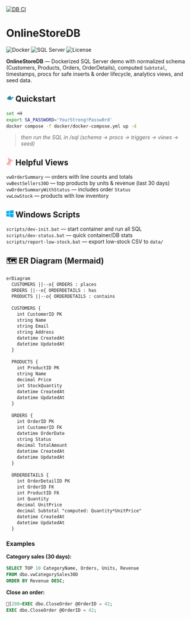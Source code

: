 [![DB CI](https://github.com/florasteve/online-store-database/actions/workflows/db-ci.yml/badge.svg?branch=main)](https://github.com/florasteve/online-store-database/actions/workflows/db-ci.yml)
# OnlineStoreDB

<p align="left">
  <img alt="Docker" src="https://img.shields.io/badge/Docker-ready-2496ED?logo=docker&logoColor=white">
  <img alt="SQL Server" src="https://img.shields.io/badge/SQL%20Server-2022-CC2927?logo=microsoft%20sql%20server&logoColor=white">
  <img alt="License" src="https://img.shields.io/badge/License-MIT-green">
</p>

**OnlineStoreDB** — Dockerized SQL Server demo with normalized schema (Customers, Products, Orders, OrderDetails), computed `Subtotal`, timestamps, procs for safe inserts & order lifecycle, analytics views, and seed data.

## <img src="https://raw.githubusercontent.com/devicons/devicon/master/icons/docker/docker-original.svg" height="20" alt="Docker logo"> Quickstart
```bash
set +H
export SA_PASSWORD='YourStrong!Passw0rd'
docker compose -f docker/docker-compose.yml up -d
```
  > *then run the SQL in /sql (schema → procs → triggers → views → seed)*


## <img src="https://raw.githubusercontent.com/devicons/devicon/master/icons/microsoftsqlserver/microsoftsqlserver-plain.svg" height="20" alt="SQL Server logo"> Helpful Views  
`vwOrderSummary` — orders with line counts and totals  
`vwBestSellers30D` — top products by units & revenue (last 30 days)  
`vwOrderSummaryWithStatus` — includes order `Status`  
`vwLowStock` — products with low inventory  

## <img src="https://raw.githubusercontent.com/devicons/devicon/master/icons/windows8/windows8-original.svg" height="20" alt="Windows logo"> Windows Scripts  
`scripts/dev-init.bat` — start container and run all SQL  
`scripts/dev-status.bat` — quick container/DB stats  
`scripts/report-low-stock.bat` — export low-stock CSV to `data/`  

## 🗺️ ER Diagram (Mermaid)
```mermaid
erDiagram
  CUSTOMERS ||--o{ ORDERS : places
  ORDERS ||--o{ ORDERDETAILS : has
  PRODUCTS ||--o{ ORDERDETAILS : contains

  CUSTOMERS {
    int CustomerID PK
    string Name
    string Email
    string Address
    datetime CreatedAt
    datetime UpdatedAt
  }

  PRODUCTS {
    int ProductID PK
    string Name
    decimal Price
    int StockQuantity
    datetime CreatedAt
    datetime UpdatedAt
  }

  ORDERS {
    int OrderID PK
    int CustomerID FK
    datetime OrderDate
    string Status
    decimal TotalAmount
    datetime CreatedAt
    datetime UpdatedAt
  }

  ORDERDETAILS {
    int OrderDetailID PK
    int OrderID FK
    int ProductID FK
    int Quantity
    decimal UnitPrice
    decimal Subtotal "computed: Quantity*UnitPrice"
    datetime CreatedAt
    datetime UpdatedAt
  }
```

### Examples

**Category sales (30 days):**
```sql
SELECT TOP 10 CategoryName, Orders, Units, Revenue
FROM dbo.vwCategorySales30D
ORDER BY Revenue DESC;

```
**Close an order:**
```sql
[200~EXEC dbo.CloseOrder @OrderID = 42;
EXEC dbo.CloseOrder @OrderID = 42;

